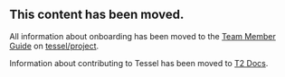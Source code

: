 ## This content has been moved.

All information about onboarding has been moved to the [Team Member Guide](https://github.com/tessel/project/blob/master/TEAM-MEMBERS.md) on [tessel/project](https://github.com/tessel/project).

Information about contributing to Tessel has been moved to [T2 Docs](https://tessel.io/docs).
